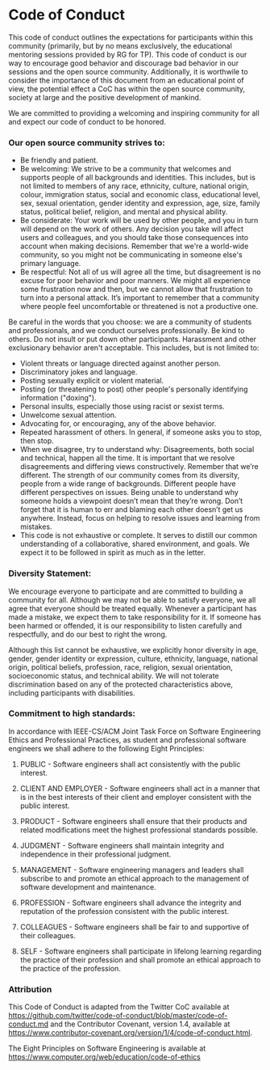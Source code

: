 # Code of Conduct

This code of conduct outlines the expectations for participants within this community (primarily, but by no means exclusively, the educational mentoring sessions provided by RG for TP). This code of conduct is our way to encourage good behavior and discourage bad behavior in our sessions and the open source community. Additionally, it is worthwile to consider the importance of this document from an educational point of view, the potential effect a CoC has within the open source community, society at large and the positive development of mankind.

We are committed to providing a welcoming and inspiring community for all and expect our code of conduct to be honored.

### Our open source community strives to:
- Be friendly and patient.
- Be welcoming: We strive to be a community that welcomes and supports people of all backgrounds and identities. This includes, but is not limited to members of any race, ethnicity, culture, national origin, colour, immigration status, social and economic class, educational level, sex, sexual orientation, gender identity and expression, age, size, family status, political belief, religion, and mental and physical ability.
- Be considerate: Your work will be used by other people, and you in turn will depend on the work of others. Any decision you take will affect users and colleagues, and you should take those consequences into account when making decisions. Remember that we're a world-wide community, so you might not be communicating in someone else's primary language.
- Be respectful: Not all of us will agree all the time, but disagreement is no excuse for poor behavior and poor manners. We might all experience some frustration now and then, but we cannot allow that frustration to turn into a personal attack. It’s important to remember that a community where people feel uncomfortable or threatened is not a productive one.

Be careful in the words that you choose: we are a community of students and professionals, and we conduct ourselves professionally. Be kind to others. Do not insult or put down other participants. Harassment and other exclusionary behavior aren't acceptable. This includes, but is not limited to:
- Violent threats or language directed against another person.
- Discriminatory jokes and language.
- Posting sexually explicit or violent material.
- Posting (or threatening to post) other people's personally identifying information ("doxing").
- Personal insults, especially those using racist or sexist terms.
- Unwelcome sexual attention.
- Advocating for, or encouraging, any of the above behavior.
- Repeated harassment of others. In general, if someone asks you to stop, then stop.
- When we disagree, try to understand why: Disagreements, both social and technical, happen all the time. It is important that we resolve disagreements and differing views constructively. Remember that we’re different. The strength of our community comes from its diversity, people from a wide range of backgrounds. Different people have different perspectives on issues. Being unable to understand why someone holds a viewpoint doesn’t mean that they’re wrong. Don’t forget that it is human to err and blaming each other doesn’t get us anywhere. Instead, focus on helping to resolve issues and learning from mistakes.
- This code is not exhaustive or complete. It serves to distill our common understanding of a collaborative, shared environment, and goals. We expect it to be followed in spirit as much as in the letter.

### Diversity Statement:
We encourage everyone to participate and are committed to building a community for all. Although we may not be able to satisfy everyone, we all agree that everyone should be treated equally. Whenever a participant has made a mistake, we expect them to take responsibility for it. If someone has been harmed or offended, it is our responsibility to listen carefully and respectfully, and do our best to right the wrong.

Although this list cannot be exhaustive, we explicitly honor diversity in age, gender, gender identity or expression, culture, ethnicity, language, national origin, political beliefs, profession, race, religion, sexual orientation, socioeconomic status, and technical ability. We will not tolerate discrimination based on any of the protected characteristics above, including participants with disabilities.


### Commitment to high standards:

In accordance with IEEE-CS/ACM Joint Task Force on Software Engineering Ethics and Professional Practices, as student and professional software engineers we shall adhere to the following Eight Principles:

1. PUBLIC - Software engineers shall act consistently with the public interest.

2. CLIENT AND EMPLOYER - Software engineers shall act in a manner that is in the best interests of their client and employer consistent with the public interest.

3. PRODUCT - Software engineers shall ensure that their products and related modifications meet the highest professional standards possible.

4. JUDGMENT - Software engineers shall maintain integrity and independence in their professional judgment.

5. MANAGEMENT - Software engineering managers and leaders shall subscribe to and promote an ethical approach to the management of software development and maintenance.

6. PROFESSION - Software engineers shall advance the integrity and reputation of the profession consistent with the public interest.

7. COLLEAGUES - Software engineers shall be fair to and supportive of their colleagues.

8. SELF - Software engineers shall participate in lifelong learning regarding the practice of their profession and shall promote an ethical approach to the practice of the profession.

### Attribution
This Code of Conduct is adapted from the Twitter CoC available at <https://github.com/twitter/code-of-conduct/blob/master/code-of-conduct.md> and the Contributor Covenant, version 1.4, available at <https://www.contributor-covenant.org/version/1/4/code-of-conduct.html>.

The Eight Principles on Software Engineering is available at <https://www.computer.org/web/education/code-of-ethics>
